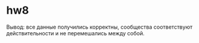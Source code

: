 # hw8

Вывод: все данные получились корректны, сообщества соответствуют действительности и не перемешались между собой.
